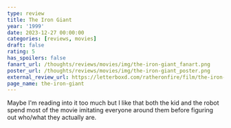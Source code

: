 ```yaml
---
type: review
title: The Iron Giant
year: '1999'
date: 2023-12-27 00:00:00
categories: [reviews, movies]
draft: false
rating: 5
has_spoilers: false
fanart_url: /thoughts/reviews/movies/img/the-iron-giant_fanart.png
poster_url: /thoughts/reviews/movies/img/the-iron-giant_poster.png
external_review_url: https://letterboxd.com/ratheronfire/film/the-iron-giant/
page_name: the-iron-giant
---
```


Maybe I'm reading into it too much but I like that both the kid and the robot spend most of the movie imitating everyone around them before figuring out who/what they actually are.

